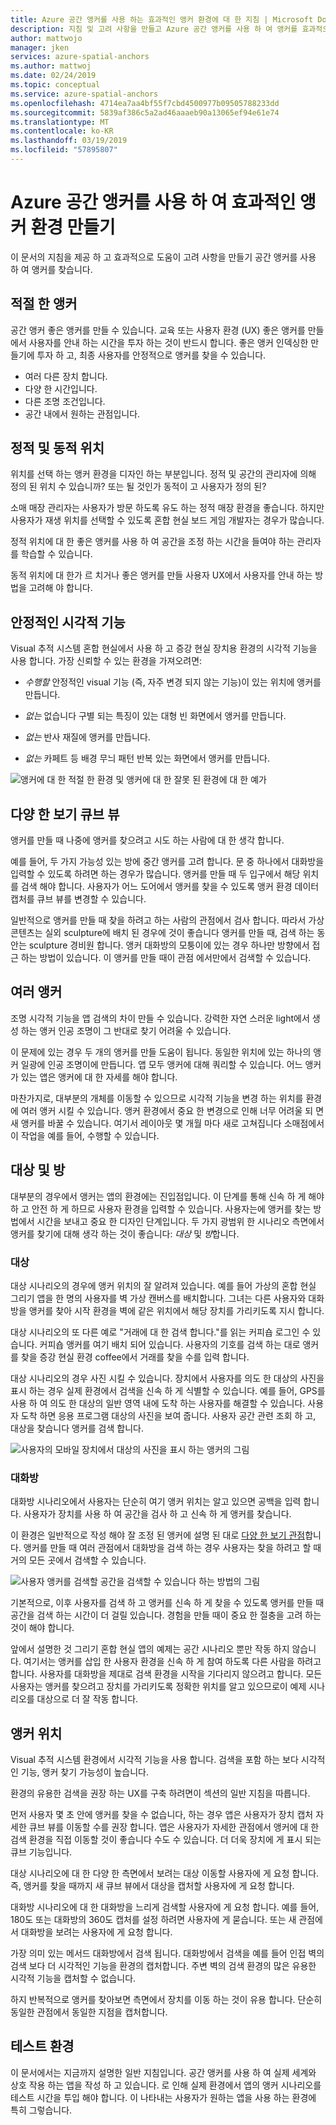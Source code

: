 ```yaml
---
title: Azure 공간 앵커를 사용 하는 효과적인 앵커 환경에 대 한 지침 | Microsoft Docs
description: 지침 및 고려 사항을 만들고 Azure 공간 앵커를 사용 하 여 앵커를 효과적으로 찾습니다.
author: mattwojo
manager: jken
services: azure-spatial-anchors
ms.author: mattwoj
ms.date: 02/24/2019
ms.topic: conceptual
ms.service: azure-spatial-anchors
ms.openlocfilehash: 4714ea7aa4bf55f7cbd4500977b09505788233dd
ms.sourcegitcommit: 5839af386c5a2ad46aaaeb90a13065ef94e61e74
ms.translationtype: MT
ms.contentlocale: ko-KR
ms.lasthandoff: 03/19/2019
ms.locfileid: "57895807"
---
```

# <a name="create-an-effective-anchor-experience-by-using-azure-spatial-anchors"></a>Azure 공간 앵커를 사용 하 여 효과적인 앵커 환경 만들기

이 문서의 지침을 제공 하 고 효과적으로 도움이 고려 사항을 만들기 공간 앵커를 사용 하 여 앵커를 찾습니다.

## <a name="good-anchors"></a>적절 한 앵커

공간 앵커 좋은 앵커를 만들 수 있습니다. 교육 또는 사용자 환경 (UX) 좋은 앵커를 만들에서 사용자를 안내 하는 시간을 투자 하는 것이 반드시 합니다. 좋은 앵커 인덱싱한 만들기에 투자 하 고, 최종 사용자를 안정적으로 앵커를 찾을 수 있습니다.

- 여러 다른 장치 합니다.
- 다양 한 시간입니다.
- 다른 조명 조건입니다.
- 공간 내에서 원하는 관점입니다.

## <a name="static-and-dynamic-locations"></a>정적 및 동적 위치

위치를 선택 하는 앵커 환경을 디자인 하는 부분입니다. 정적 및 공간의 관리자에 의해 정의 된 위치 수 있습니까? 또는 될 것인가 동적이 고 사용자가 정의 된?

소매 매장 관리자는 사용자가 방문 하도록 유도 하는 정적 매장 환경을 좋습니다. 하지만 사용자가 재생 위치를 선택할 수 있도록 혼합 현실 보드 게임 개발자는 경우가 많습니다.

정적 위치에 대 한 좋은 앵커를 사용 하 여 공간을 조정 하는 시간을 들여야 하는 관리자를 학습할 수 있습니다.

동적 위치에 대 한가 르 치거나 좋은 앵커를 만들 사용자 UX에서 사용자를 안내 하는 방법을 고려해 야 합니다.

## <a name="stable-visual-features"></a>안정적인 시각적 기능

Visual 추적 시스템 혼합 현실에서 사용 하 고 증강 현실 장치용 환경의 시각적 기능을 사용 합니다. 가장 신뢰할 수 있는 환경을 가져오려면:  

- *수행할* 안정적인 visual 기능 (즉, 자주 변경 되지 않는 기능)이 있는 위치에 앵커를 만듭니다.

- *없는* 없습니다 구별 되는 특징이 있는 대형 빈 화면에서 앵커를 만듭니다.

- *없는* 반사 재질에 앵커를 만듭니다.

- *없는* 카페트 등 배경 무늬 패턴 반복 있는 화면에서 앵커를 만듭니다.

![앵커에 대 한 적절 한 환경 및 앵커에 대 한 잘못 된 환경에 대 한 예가](./media/stable-visual.png)

## <a name="various-viewing-perspectives"></a>다양 한 보기 큐브 뷰

앵커를 만들 때 나중에 앵커를 찾으려고 시도 하는 사람에 대 한 생각 합니다.

예를 들어, 두 가지 가능성 있는 방에 중간 앵커를 고려 합니다. 문 중 하나에서 대화방을 입력할 수 있도록 하려면 하는 경우가 많습니다. 앵커를 만들 때 두 입구에서 해당 위치를 검색 해야 합니다. 사용자가 어느 도어에서 앵커를 찾을 수 있도록 앵커 환경 데이터 캡처를 큐브 뷰를 변경할 수 있습니다.

일반적으로 앵커를 만들 때 찾을 하려고 하는 사람의 관점에서 검사 합니다. 따라서 가상 콘텐츠는 실외 sculpture에 배치 된 경우에 것이 좋습니다 앵커를 만들 때, 검색 하는 동안는 sculpture 경비원 합니다. 앵커 대화방의 모퉁이에 있는 경우 하나만 방향에서 접근 하는 방법이 있습니다. 이 앵커를 만들 때이 관점 에서만에서 검색할 수 있습니다.

## <a name="multiple-anchors"></a>여러 앵커

조명 시각적 기능을 앱 검색의 차이 만들 수 있습니다. 강력한 자연 스러운 light에서 생성 하는 앵커 인공 조명이 그 반대로 찾기 어려울 수 있습니다.  

이 문제에 있는 경우 두 개의 앵커를 만들 도움이 됩니다. 동일한 위치에 있는 하나의 앵커 일광에 인공 조명이에 만듭니다. 앱 모두 앵커에 대해 쿼리할 수 있습니다. 어느 앵커가 있는 앱은 앵커에 대 한 자세를 해야 합니다. 

마찬가지로, 대부분의 개체를 이동할 수 있으므로 시각적 기능을 변경 하는 위치를 환경에 여러 앵커 시킬 수 있습니다. 앵커 환경에서 중요 한 변경으로 인해 너무 어려울 되 면 새 앵커를 바꿀 수 있습니다. 여기서 레이아웃 몇 개월 마다 새로 고쳐집니다 소매점에서이 작업을 예를 들어, 수행할 수 있습니다.

## <a name="targets-and-rooms"></a>대상 및 방

대부분의 경우에서 앵커는 앱의 환경에는 진입점입니다. 이 단계를 통해 신속 하 게 해야 하 고 안전 하 게 하므로 사용자 환경을 입력할 수 있습니다. 사용자는에 앵커를 찾는 방법에서 시간을 보내고 중요 한 디자인 단계입니다. 두 가지 광범위 한 시나리오 측면에서 앵커를 찾기에 대해 생각 하는 것이 좋습니다: *대상* 및 *방*합니다.

### <a name="targets"></a>대상

대상 시나리오의 경우에 앵커 위치의 잘 알려져 있습니다. 예를 들어 가상의 혼합 현실 그리기 앱을 한 명의 사용자를 벽 가상 캔버스를 배치합니다. 그녀는 다른 사용자와 대화방을 앵커를 찾아 시작 환경을 벽에 같은 위치에서 해당 장치를 가리키도록 지시 합니다.  

대상 시나리오의 또 다른 예로 "거래에 대 한 검색 합니다."를 읽는 커피숍 로그인 수 있습니다. 커피숍 앵커를 여기 배치 되어 있습니다. 사용자의 기호를 검색 하는 대로 앵커를 찾을 증강 현실 환경 coffee에서 거래를 찾을 수를 입력 합니다.

대상 시나리오의 경우 사진 시킬 수 있습니다. 장치에서 사용자를 의도 한 대상의 사진을 표시 하는 경우 실제 환경에서 검색을 신속 하 게 식별할 수 있습니다. 예를 들어, GPS를 사용 하 여 의도 한 대상의 일반 영역 내에 도착 하는 사용자를 해결할 수 있습니다. 사용자 도착 하면 응용 프로그램 대상의 사진을 보여 줍니다. 사용자 공간 관련 조회 하 고, 대상을 찾습니다 앵커를 검색 합니다.

![사용자의 모바일 장치에서 대상의 사진을 표시 하는 앵커의 그림](./media/start-here-edit.png)

### <a name="rooms"></a>대화방

대화방 시나리오에서 사용자는 단순히 여기 앵커 위치는 알고 있으면 공백을 입력 합니다. 사용자가 장치를 사용 하 여 공간을 검사 하 고 신속 하 게 앵커를 찾습니다.

이 환경은 일반적으로 작성 해야 잘 조정 된 앵커에 설명 된 대로 [다양 한 보기 관점](#consider-various-viewing-perspectives)합니다. 앵커를 만들 때 여러 관점에서 대화방을 검색 하는 경우 사용자는 찾을 하려고 할 때 거의 모든 곳에서 검색할 수 있습니다.

![사용자 앵커를 검색할 공간을 검색할 수 있습니다 하는 방법의 그림](./media/scan-room.png)

기본적으로, 이후 사용자를 검색 하 고 앵커를 신속 하 게 찾을 수 있도록 앵커를 만들 때 공간을 검색 하는 시간이 더 걸릴 있습니다. 경험을 만들 때이 중요 한 절충을 고려 하는 것이 해야 합니다.

앞에서 설명한 것 그리기 혼합 현실 앱의 예제는 공간 시나리오 뿐만 작동 하지 않습니다. 여기서는 앵커를 삽입 한 사용자 환경을 신속 하 게 참여 하도록 다른 사람을 하려고 합니다. 사용자를 대화방을 제대로 검색 환경을 시작을 기다리지 않으려고 합니다. 모든 사용자는 앵커를 찾으려고 장치를 가리키도록 정확한 위치를 알고 있으므로이 예제 시나리오를 대상으로 더 잘 작동 합니다.

## <a name="anchor-location"></a>앵커 위치

Visual 추적 시스템 환경에서 시각적 기능을 사용 합니다. 검색을 포함 하는 보다 시각적인 기능, 앵커 찾기 가능성이 높습니다.

환경의 유용한 검색을 권장 하는 UX를 구축 하려면이 섹션의 일반 지침을 따릅니다.

먼저 사용자 몇 초 안에 앵커를 찾을 수 없습니다, 하는 경우 앱은 사용자가 장치 캡처 자세한 큐브 뷰를 이동할 수를 권장 합니다. 앱은 사용자가 자세한 관점에서 앵커에 대 한 검색 환경을 직접 이동할 것이 좋습니다 수도 수 있습니다. 더 더욱 장치에 게 표시 되는 큐브 기능입니다.

대상 시나리오에 대 한 다양 한 측면에서 보려는 대상 이동할 사용자에 게 요청 합니다. 즉, 앵커를 찾을 때까지 새 큐브 뷰에서 대상을 캡처할 사용자에 게 요청 합니다.

대화방 시나리오에 대 한 대화방을 느리게 검색할 사용자에 게 요청 합니다. 예를 들어, 180도 또는 대화방의 360도 캡처를 설정 하려면 사용자에 게 묻습니다. 또는 새 관점에서 대화방을 보려는 사용자에 게 요청 합니다. 

가장 의미 있는 메서드 대화방에서 검색 됩니다. 대화방에서 검색을 예를 들어 인접 벽의 검색 보다 더 시각적인 기능을 환경의 캡처합니다. 주변 벽의 검색 환경의 많은 유용한 시각적 기능을 캡처할 수 없습니다.

하지 반복적으로 앵커를 찾아보면 측면에서 장치를 이동 하는 것이 유용 합니다. 단순히 동일한 관점에서 동일한 지점을 캡처합니다.

## <a name="experience-tests"></a>테스트 환경

이 문서에서는 지금까지 설명한 일반 지침입니다. 공간 앵커를 사용 하 여 실제 세계와 상호 작용 하는 앱을 작성 하 고 있습니다. 로 인해 실제 환경에서 앱의 앵커 시나리오를 테스트 시간을 투입 해야 합니다. 이 나타내는 사용자가 원하는 앱을 사용 하는 환경에 특히 그렇습니다.